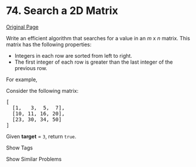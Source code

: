 # 74. Search a 2D Matrix

[Original Page](https://leetcode.com/problems/search-a-2d-matrix/)

Write an efficient algorithm that searches for a value in an _m_ x _n_ matrix. This matrix has the following properties:

*   Integers in each row are sorted from left to right.
*   The first integer of each row is greater than the last integer of the previous row.

For example,

Consider the following matrix:

<pre>[
  [1,   3,  5,  7],
  [10, 11, 16, 20],
  [23, 30, 34, 50]
]
</pre>

Given **target** = `3`, return `true`.

<div>

<div id="tags" class="btn btn-xs btn-warning">Show Tags</div>

<span class="hidebutton" style="display: none;">[Array](/tag/array/) [Binary Search](/tag/binary-search/)</span></div>

<div>

<div id="similar" class="btn btn-xs btn-warning">Show Similar Problems</div>

<span class="hidebutton" style="display: none;">[(M) Search a 2D Matrix II](/problems/search-a-2d-matrix-ii/)</span></div>